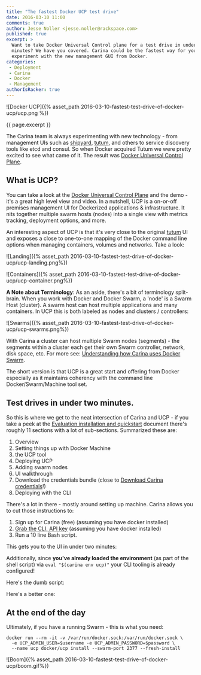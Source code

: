 ```yaml
---
title: "The fastest Docker UCP test drive"
date: 2016-03-10 11:00
comments: true
author: Jesse Noller <jesse.noller@rackspace.com>
published: true
excerpt: >
  Want to take Docker Universal Control plane for a test drive in under two
  minutes? We have you covered. Carina could be the fastest way for you to
  experiment with the new management GUI from Docker.
categories:
 - Deployment
 - Carina
 - Docker
 - Management
authorIsRacker: true
---
```


![Docker UCP]({% asset_path 2016-03-10-fastest-test-drive-of-docker-ucp/ucp.png %})

{{ page.excerpt }}

The Carina team is always experimenting with new technology - from management UIs such as
[shipyard], [tutum], and others to service discovery tools like etcd and consul. So when
Docker acquired Tutum we were pretty excited to see what came of it. The result
was [Docker Universal Control Plane].

## What is UCP?

You can take a look at the [Docker Universal Control Plane] and the demo - it's
a great high level view and video. In a nutshell, UCP is a on-or-off premises
management UI for Dockerized applications & infrastructure. It nits together
multiple swarm hosts (nodes) into a single view with metrics tracking, deployment
options, and more.

An interesting aspect of UCP is that it's very close to the original [tutum] UI
and exposes a close to one-to-one mapping of the Docker command line options when
managing containers, volumes and networks. Take a look:

![Landing]({% asset_path 2016-03-10-fastest-test-drive-of-docker-ucp/ucp-landing.png%})

![Containers]({% asset_path 2016-03-10-fastest-test-drive-of-docker-ucp/ucp-container.png%})

**A Note about Terminology**: As an aside, there's a bit of terminology
split-brain. When you work with Docker and Docker Swarm, a 'node' is a Swarm Host
(cluster). A swarm host can host multiple applications and many containers. In
UCP this is both labeled as nodes and clusters / controllers:

![Swarms]({% asset_path 2016-03-10-fastest-test-drive-of-docker-ucp/ucp-swarms.png%})

With Carina a cluster can host multiple Swarm nodes (segments) - the segments within
a cluster each get their own Swarm controller, network, disk space, etc. For
more see: [Understanding how Carina uses Docker Swarm].

The short version is that UCP is a great start and offering from Docker especially
as it maintains coherency with the command line Docker/Swarm/Machine tool set.

## Test drives in under two minutes.

So this is where we get to the neat intersection of Carina and UCP - if you
take a peek at the [Evaluation installation and quickstart] document there's
roughly 11 sections with a lot of sub-sections. Summarized these are:

1. Overview
2. Setting things up with Docker Machine
3. the UCP tool
4. Deploying UCP
5. Adding swarm nodes
6. UI walkthrough
8. Download the credentials bundle (close to [Download Carina credentials]!)
9. Deploying with the CLI

There's a lot in there - mostly around setting up machine. Carina allows you
to cut those instructions to:

1. Sign up for Carina (free) (assuming you have docker installed)
2. [Grab the CLI, API key] (assuming you have docker installed)
3. Run a 10 line Bash script.

This gets you to the UI in under two minutes:

<script src="https://gist.github.com/jnoller/2898492bd9f45d3d49ca.js"></script>

Additionally, since **you've already loaded the environment** (as part of the
shell script) via `eval "$(carina env ucp)"` your CLI tooling is already
configured!

Here's the dumb script:

<script src="https://gist.github.com/jnoller/b8a766c2460e39910360.js"></script>

Here's a better one:

<script src="https://gist.github.com/jnoller/85c8f503edc81d80002f.js"></script>


## At the end of the day

Ultimately, if you have a running Swarm - this is what you need:

```
docker run --rm -it -v /var/run/docker.sock:/var/run/docker.sock \
  -e UCP_ADMIN_USER=$username -e UCP_ADMIN_PASSWORD=$password \
  --name ucp docker/ucp install --swarm-port 2377 --fresh-install
```

![Boom]({% asset_path 2016-03-10-fastest-test-drive-of-docker-ucp/boom.gif%})


[Grab the CLI, API key]: https://getcarina.com/docs/getting-started/getting-started-carina-cli/
[Download Carina credentials]: https://getcarina.com/docs/references/carina-credentials/
[Evaluation installation and quickstart]: https://docs.docker.com/ucp/evaluation-install/
[Understanding how Carina uses Docker Swarm]: https://getcarina.com/docs/concepts/docker-swarm-carina/
[tutum]: https://www.tutum.co/
[Docker Universal Control Plane]: https://www.docker.com/products/docker-universal-control-plane
[shipyard]: https://shipyard-project.com/
[Docker Swarm and Carina]: https://getcarina.com/docs/concepts/docker-swarm-carina/
